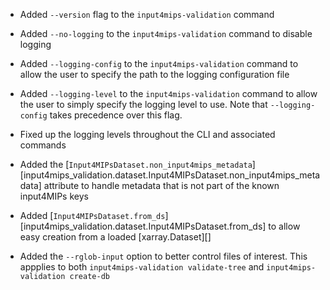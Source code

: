 - Added `--version` flag to the `input4mips-validation` command

- Added `--no-logging` to the `input4mips-validation` command to disable logging
- Added `--logging-config` to the `input4mips-validation` command to allow the user to specify the path to the logging configuration file
- Added `--logging-level` to the `input4mips-validation` command to allow the user to simply specify the logging level to use. Note that `--logging-config` takes precedence over this flag.

- Fixed up the logging levels throughout the CLI and associated commands

- Added the [`Input4MIPsDataset.non_input4mips_metadata`][input4mips_validation.dataset.Input4MIPsDataset.non_input4mips_metadata]
  attribute to handle metadata that is not part of the known input4MIPs keys
- Added [`Input4MIPsDataset.from_ds`][input4mips_validation.dataset.Input4MIPsDataset.from_ds]
  to allow easy creation from a loaded [xarray.Dataset][]

- Added the `--rglob-input` option to better control files of interest.
  This appplies to both `input4mips-validation validate-tree`
  and `input4mips-validation create-db`
